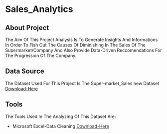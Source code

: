 # Sales_Analytics
## About Project
The Aim Of This Project Analysis Is To Generate Insights And Informations In Order To Fish Out The Causes Of Diminishing In The Sales Of The Supermarket/Company And Also Provide Data-Driven Reccomendations For The Progression Of The Company.
## Data Source
The Dataset Used For This Project Is The Super-market_Sales new Dataset
[Download-Here](https://github.com/user-attachments/files/18079712/supermarket_sales.new.xlsx)
## Tools
The Tools Used In The Analyzing Of This Dataset Are:
- Microsoft Excel-Data Cleaning
   [Download-Here](https\\:Microsoft.com)
